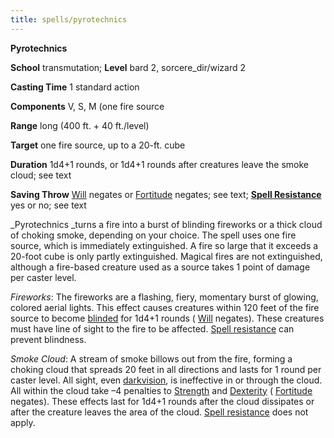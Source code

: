 ```yaml
---
title: spells/pyrotechnics
---
```

 **Pyrotechnics**

**School** transmutation; **Level** bard 2, sorcere_dir/wizard 2

**Casting Time** 1 standard action

**Components** V, S, M (one fire source

**Range** long (400 ft. + 40 ft./level)

**Target** one fire source, up to a 20-ft. cube

**Duration** 1d4+1 rounds, or 1d4+1 rounds after creatures leave the smoke cloud; see text

**Saving Throw** [Will](../combat#_will) negates or [Fortitude](../combat#_fortitude) negates; see text; **[Spell Resistance](../glossary#_spell-resistance)** yes or no; see text

_Pyrotechnics _turns a fire into a burst of blinding fireworks or a thick cloud of choking smoke, depending on your choice. The spell uses one fire source, which is immediately extinguished. A fire so large that it exceeds a 20-foot cube is only partly extinguished. Magical fires are not extinguished, although a fire-based creature used as a source takes 1 point of damage per caster level.

_Fireworks_: The fireworks are a flashing, fiery, momentary burst of glowing, colored aerial lights. This effect causes creatures within 120 feet of the fire source to become [blinded](../glossary#_blinded) for 1d4+1 rounds ( [Will](../combat#_will) negates). These creatures must have line of sight to the fire to be affected. [Spell resistance](../glossary#_spell-resistance) can prevent blindness.

_Smoke Cloud_: A stream of smoke billows out from the fire, forming a choking cloud that spreads 20 feet in all directions and lasts for 1 round per caster level. All sight, even [darkvision](../glossary#_darkvision), is ineffective in or through the cloud. All within the cloud take –4 penalties to [Strength](../gettingStarted#_strength) and [Dexterity](../gettingStarted#_dexterity) ( [Fortitude](../combat#_fortitude) negates). These effects last for 1d4+1 rounds after the cloud dissipates or after the creature leaves the area of the cloud. [Spell resistance](../glossary#_spell-resistance) does not apply.

